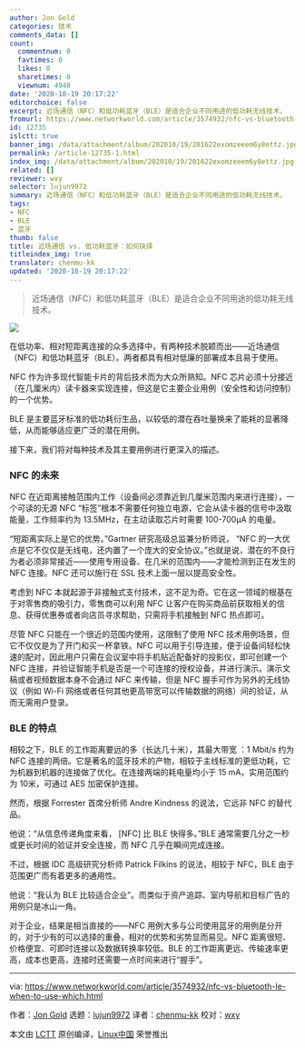```yaml
---
author: Jon Gold
categories: 技术
comments_data: []
count:
  commentnum: 0
  favtimes: 0
  likes: 0
  sharetimes: 0
  viewnum: 4948
date: '2020-10-19 20:17:22'
editorchoice: false
excerpt: 近场通信（NFC）和低功耗蓝牙（BLE）是适合企业不同用途的低功耗无线技术。
fromurl: https://www.networkworld.com/article/3574932/nfc-vs-bluetooth-le-when-to-use-which.html
id: 12735
islctt: true
banner_img: /data/attachment/album/202010/19/201622exomzeeem6y8ettz.jpg
permalink: /article-12735-1.html
index_img: /data/attachment/album/202010/19/201622exomzeeem6y8ettz.jpg.thumb.jpg
related: []
reviewer: wxy
selector: lujun9972
summary: 近场通信（NFC）和低功耗蓝牙（BLE）是适合企业不同用途的低功耗无线技术。
tags:
- NFC
- BLE
- 蓝牙
thumb: false
title: 近场通信 vs. 低功耗蓝牙：如何抉择
titleindex_img: true
translator: chenmu-kk
updated: '2020-10-19 20:17:22'
---
```



> 
> 近场通信（NFC）和低功耗蓝牙（BLE）是适合企业不同用途的低功耗无线技术。
> 
> 
> 


![](/data/attachment/album/202010/19/201622exomzeeem6y8ettz.jpg)


在低功率、相对短距离连接的众多选择中，有两种技术脱颖而出——近场通信（NFC）和低功耗蓝牙（BLE）。两者都具有相对低廉的部署成本且易于使用。


NFC 作为许多现代智能卡片的背后技术而为大众所熟知。NFC 芯片必须十分接近（在几厘米内）读卡器来实现连接，但这是它主要企业用例（安全性和访问控制）的一个优势。


BLE 是主要蓝牙标准的低功耗衍生品，以较低的潜在吞吐量换来了能耗的显著降低，从而能够适应更广泛的潜在用例。


接下来，我们将对每种技术及其主要用例进行更深入的描述。


### NFC 的未来


NFC 在近距离接触范围内工作（设备间必须靠近到几厘米范围内来进行连接），一个可读的无源 NFC “标签”根本不需要任何独立电源，它会从读卡器的信号中汲取能量，工作频率约为 13.5MHz，在主动读取芯片时需要 100-700µA 的电量。


“短距离实际上是它的优势。”Gartner 研究高级总监兼分析师说， “NFC 的一大优点是它不仅仅是无线电，还内置了一个庞大的安全协议。”也就是说，潜在的不良行为者必须非常接近——使用专用设备、在几米的范围内——才能检测到正在发生的 NFC 连接。NFC 还可以施行在 SSL 技术上面一层以提高安全性。


考虑到 NFC 本就起源于非接触式支付技术，这不足为奇。它在这一领域的根基在于对零售商的吸引力，零售商可以利用 NFC 让客户在购买商品前获取相关的信息、获得优惠券或者向店员寻求帮助，只需将手机接触到 NFC 热点即可。


尽管 NFC 只能在一个很近的范围内使用，这限制了使用 NFC 技术用例场景，但它不仅仅是为了开门和买一杯拿铁。NFC 可以用于引导连接，便于设备间轻松快速的配对，因此用户只需在会议室中将手机贴近配备好的投影仪，即可创建一个 NFC 连接，并验证智能手机是否是一个可连接的授权设备，并进行演示。演示文稿或者视频数据本身不会通过 NFC 来传输，但是 NFC 握手可作为另外的无线协议（例如 Wi-Fi 网络或者任何其他更高带宽可以传输数据的网络）间的验证，从而无需用户登录。


### BLE 的特点


相较之下，BLE 的工作距离要远的多（长达几十米），其最大带宽 ：1 Mbit/s 约为 NFC 连接的两倍。它是著名的蓝牙技术的产物，相较于主线标准的更低功耗，它为机器到机器的连接做了优化。在连接两端的耗电量均小于 15 mA，实用范围约为 10米，可通过 AES 加密保护连接。


然而，根据 Forrester 首席分析师 Andre Kindness 的说法，它远非 NFC 的替代品。


他说：“从信息传递角度来看， [NFC] 比 BLE 快得多。”BLE 通常需要几分之一秒或更长时间的验证并安全连接，而 NFC 几乎在瞬间完成连接。


不过，根据 IDC 高级研究分析师 Patrick Filkins 的说法，相较于 NFC，BLE 由于范围更广而有着更多的通用性。


他说：“我认为 BLE 比较适合企业”。而类似于资产追踪、室内导航和目标广告的用例只是冰山一角。


对于企业，结果是相当直接的——NFC 用例大多与公司使用蓝牙的用例是分开的，对于少有的可以选择的重叠，相对的优势和劣势显而易见。NFC 距离很短、价格便宜、可即时连接以及数据转换率较低。BLE 的工作距离更远、传输速率更高，成本也更高，连接时还需要一点时间来进行“握手”。




---


via: <https://www.networkworld.com/article/3574932/nfc-vs-bluetooth-le-when-to-use-which.html>


作者：[Jon Gold](https://www.networkworld.com/author/Jon-Gold/) 选题：[lujun9972](https://github.com/lujun9972) 译者：[chenmu-kk](https://github.com/chenmu-kk) 校对：[wxy](https://github.com/wxy)


本文由 [LCTT](https://github.com/LCTT/TranslateProject) 原创编译，[Linux中国](https://linux.cn/) 荣誉推出